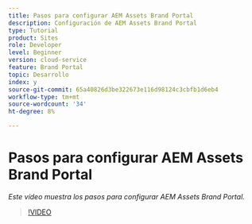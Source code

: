 ```yaml
---
title: Pasos para configurar AEM Assets Brand Portal
description: Configuración de AEM Assets Brand Portal
type: Tutorial
product: Sites
role: Developer
level: Beginner
version: cloud-service
feature: Brand Portal
topic: Desarrollo
index: y
source-git-commit: 65a40826d3be322673e116d98124c3cbfb1d6eb4
workflow-type: tm+mt
source-wordcount: '34'
ht-degree: 8%

---
```



# Pasos para configurar AEM Assets Brand Portal

*Este vídeo muestra los pasos para configurar AEM Assets Brand Portal.*

>[!VIDEO](https://video.tv.adobe.com/v/335448?quality=9&learn=on)
